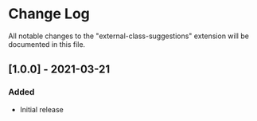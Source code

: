 # Change Log

All notable changes to the "external-class-suggestions" extension will be documented in this file.

## [1.0.0] - 2021-03-21

### Added

-   Initial release
